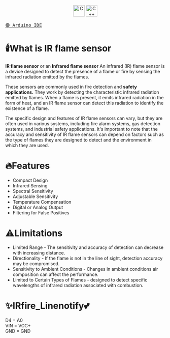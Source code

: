 
<p align="center"><a href="https://docs.microsoft.com/en-us/cpp/?view=msvc-170" target="_blank" rel="noreferrer"><img src="https://raw.githubusercontent.com/danielcranney/readme-generator/main/public/icons/skills/c-colored.svg" width="36" height="36" alt="C" /></a>
<a href="https://docs.microsoft.com/en-us/cpp/?view=msvc-170" target="_blank" rel="noreferrer"><img src="https://raw.githubusercontent.com/danielcranney/readme-generator/main/public/icons/skills/cplusplus-colored.svg" width="36" height="36" alt="C++" /></a></p>
<a href="https://www.arduino.cc/en/software"><kbd>🟢 Arduino IDE</kbd></a>

# 🕯️What is IR flame sensor
**IR flame sensor** or an **Infrared flame sensor** An infrared (IR) flame sensor is a device designed to detect the presence of a flame or fire by sensing the infrared radiation emitted by the flames.

These sensors are commonly used in fire detection and **safety applications.** They work by detecting the characteristic infrared radiation emitted by flames. When a flame is present, it emits infrared radiation in the form of heat, and an IR flame sensor can detect this radiation to identify the existence of a flame.

The specific design and features of IR flame sensors can vary, but they are often used in various systems, including fire alarm systems, gas detection systems, and industrial safety applications. It's important to note that the accuracy and sensitivity of IR flame sensors can depend on factors such as the type of flames they are designed to detect and the environment in which they are used.

# 🔥Features
- Compact Design
- Infrared Sensing
- Spectral Sensitivity
- Adjustable Sensitivity
- Temperature Compensation
- Digital or Analog Output
- Filtering for False Positives

# ⚠️Limitations
- Limited Range - The sensitivity and accuracy of detection can decrease with increasing distance.
- Directionality - If the flame is not in the line of sight, detection accuracy may be compromised.
- Sensitivity to Ambient Conditions - Changes in ambient conditions air composition can affect the performance.
- Limited to Certain Types of Flames - designed to detect specific wavelengths of infrared radiation associated with combustion.

# ✨IRfire_Linenotify💕
D4 = A0                                                                                                                                                                                                                       
VIN = VCC+   
GND = GND
